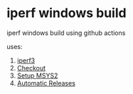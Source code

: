 # iperf windows build

iperf windows build using github actions

uses:

1. [iperf3](https://github.com/esnet/iperf)
2. [Checkout](https://github.com/marketplace/actions/checkout)
3. [Setup MSYS2](https://github.com/marketplace/actions/setup-msys2)
4. [Automatic Releases](https://github.com/marketplace/actions/automatic-releases)
